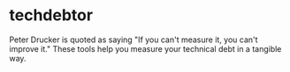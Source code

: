 # techdebtor
Peter Drucker is quoted as saying "If you can't measure it, you can't improve it."  These tools help you measure your technical debt in a tangible way.
